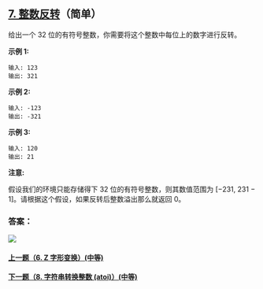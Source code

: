 ## [7. 整数反转](https://leetcode-cn.com/problems/reverse-integer/)（简单）

给出一个 32 位的有符号整数，你需要将这个整数中每位上的数字进行反转。

**示例 1:**

```
输入: 123
输出: 321
```

 **示例 2:**

```
输入: -123
输出: -321
```

**示例 3:**

```
输入: 120
输出: 21
```

**注意:**

假设我们的环境只能存储得下 32 位的有符号整数，则其数值范围为 [−231, 231 − 1]。请根据这个假设，如果反转后整数溢出那么就返回 0。



### 答案：









![](https://img-blog.csdnimg.cn/20200807155236311.png)

#### [上一题（6. Z 字形变换）(中等)](https://github.com/sdwwld/leetCode/blob/master/src/main/java/com/wld/java/leetcode/leetCode0006.md)

#### [下一题（8. 字符串转换整数 (atoi)）(中等)](https://github.com/sdwwld/leetCode/blob/master/src/main/java/com/wld/java/leetcode/leetCode0008.md)